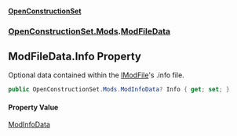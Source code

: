 #### [OpenConstructionSet](index.md 'index')
### [OpenConstructionSet.Mods](index.md#OpenConstructionSet_Mods 'OpenConstructionSet.Mods').[ModFileData](08IeBDwBBBiNIR2IJiBaAQ.md 'OpenConstructionSet.Mods.ModFileData')
## ModFileData.Info Property
Optional data contained within the [IModFile](IKbYBL+aXAnVnb4gGogjfQ.md 'OpenConstructionSet.Mods.IModFile')'s .info file.  
```csharp
public OpenConstructionSet.Mods.ModInfoData? Info { get; set; }
```
#### Property Value
[ModInfoData](ZdFSsCp5Yk427RM+q39Nmw.md 'OpenConstructionSet.Mods.ModInfoData')

